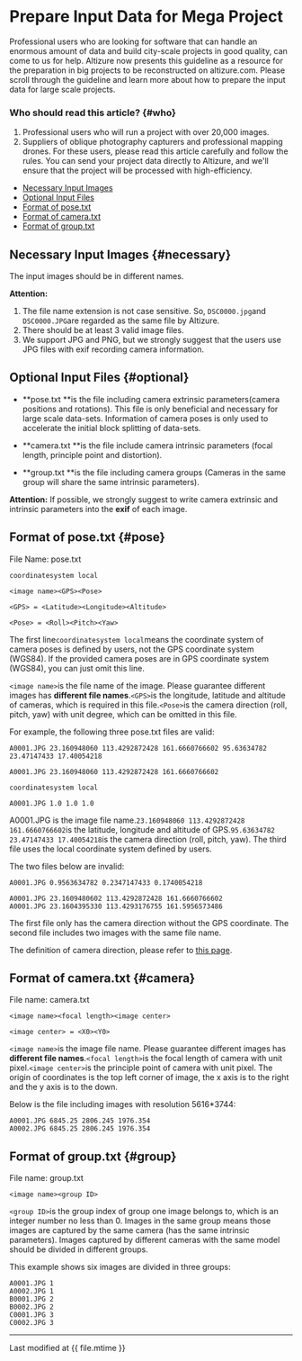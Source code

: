 # Prepare Input Data for Mega Project

Professional users who are looking for software that can handle an enormous amount of data and build city-scale projects in good quality, can come to us for help. Altizure now presents this guideline as a resource for the preparation in big projects to be reconstructed on altizure.com. Please scroll through the guideline and learn more about how to prepare the input data for large scale projects.

### Who should read this article? {#who}

1. Professional users who will run a project with over 20,000 images.
2. Suppliers of oblique photography capturers and professional mapping drones. For these users, please read this article carefully and follow the rules. You can send your project data directly to Altizure, and we'll ensure that the project will be processed with high-efficiency\.


* [Necessary Input Images](#necessary)
* [Optional Input Files](#optional)
* [Format of pose.txt](#pose)
* [Format of camera.txt](#camera)
* [Format of group.txt](#group)

## Necessary Input Images {#necessary}

The input images should be in different names.

**Attention:**

1. The file name extension is not case sensitive. So, `DSC0000.jpg`and `DSC0000.JPG`are regarded as the same file by Altizure.
2. There should be at least 3 valid image files.
3. We support JPG and PNG, but we strongly suggest that the users use JPG files with exif recording camera information.

## Optional Input Files {#optional}

* **pose.txt **is the file including camera extrinsic parameters\(camera positions and rotations\). This file is only beneficial and necessary for large scale data-sets. Information of camera poses is only used to accelerate the initial block splitting of data-sets.

* **camera.txt **is the file include camera intrinsic parameters \(focal length, principle point and distortion\).

* **group.txt **is the file including camera groups \(Cameras in the same group will share the same intrinsic parameters\).

**Attention:** If possible, we strongly suggest to write camera extrinsic and intrinsic parameters into the **exif** of each image.

## Format of pose.txt {#pose}

File Name: pose.txt

`coordinatesystem local`

`<image name><GPS><Pose>`

`<GPS> = <Latitude><Longitude><Altitude>`

`<Pose> = <Roll><Pitch><Yaw>`

The first line`coordinatesystem local`means the coordinate system of camera poses is defined by users, not the GPS coordinate system \(WGS84\). If the provided camera poses are in GPS coordinate system \(WGS84\), you can just omit this line.

`<image name>`is the file name of the image. Please guarantee different images has **different file names**.`<GPS>`is the longitude, latitude and altitude of cameras, which is required in this file.`<Pose>`is the camera direction \(roll, pitch, yaw\) with unit degree, which can be omitted in this file.

For example, the following three pose.txt files are valid:

```
A0001.JPG 23.160948060 113.4292872428 161.6660766602 95.63634782 23.47147433 17.40054218
```

```
A0001.JPG 23.160948060 113.4292872428 161.6660766602
```

```
coordinatesystem local
```

```
A0001.JPG 1.0 1.0 1.0
```

A0001.JPG is the image file name.`23.160948060 113.4292872428 161.6660766602`is the latitude, longitude and altitude of GPS.`95.63634782 23.47147433 17.40054218`is the camera direction \(roll, pitch, yaw\). The third file uses the local coordinate system defined by users.

The two files below are invalid:

```
A0001.JPG 0.9563634782 0.2347147433 0.1740054218
```

```
A0001.JPG 23.1609480602 113.4292872428 161.6660766602
A0001.JPG 23.1604395330 113.4293176755 161.5956573486
```

The first file only has the camera direction without the GPS coordinate. The second file includes two images with the same file name.

The definition of camera direction, please refer to [this page](https://sidvind.com/wiki/Yaw,_pitch,_roll_camera).

## Format of camera.txt {#camera}

File name: camera.txt

`<image name><focal length><image center>`

`<image center> = <X0><Y0>`

`<image name>`is the image file name. Please guarantee different images has **different file names**.`<focal length>`is the focal length of camera with unit pixel.`<image center>`is the principle point of camera with unit pixel. The origin of coordinates is the top left corner of image, the x axis is to the right and the y axis is to the down.

Below is the file including images with resolution 5616\*3744:

```
A0001.JPG 6845.25 2806.245 1976.354
A0002.JPG 6845.25 2806.245 1976.354
```

## Format of group.txt {#group}

File name: group.txt

`<image name><group ID>`

`<group ID>`is the group index of group one image belongs to, which is an integer number no less than 0. Images in the same group means those images are captured by the same camera \(has the same intrinsic parameters\). Images captured by different cameras with the same model should be divided in different groups.

This example shows six images are divided in three groups:

```
A0001.JPG 1
A0002.JPG 1
B0001.JPG 2
B0002.JPG 2
C0001.JPG 3
C0002.JPG 3
```

---

Last modified at {{ file.mtime }}


